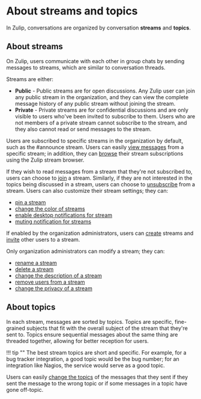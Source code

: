 # About streams and topics

In Zulip, conversations are organized by conversation **streams** and
**topics**.

## About streams
On Zulip, users communicate with each other in group chats by sending
messages to streams, which are similar to conversation threads.

Streams are either:

* **Public** - Public streams are for open discussions. Any Zulip user can
join any public stream in the organization, and they can view the complete
message history of any public stream without joining the stream.
* **Private** - Private streams are for confidential discussions and are
only visible to users who've been invited to subscribe to them. Users who
are not members of a private stream cannot subscribe to the stream, and
they also cannot read or send messages to the stream.

Users are subscribed to specific streams in the organization by default,
such as the #announce stream. Users can easily
[view messages](/help/view-messages-from-a-stream) from a specific stream;
in addition, they can
[browse](/help/browse-and-subscribe-to-streams#browse-streams) their stream
subscriptions using the Zulip stream browser.

If they wish to read messages from a stream that they're not subscribed to,
users can choose to
[join](/help/browse-and-subscribe-to-streams#subscribing-to-streams) a
stream. Similarly, if they are not interested in the topics being discussed
in a stream, users can choose to
[unsubscribe](/help/unsubscribe-from-a-stream) from a stream.  Users can
also customize their stream settings; they can:

* [pin a stream](/help/pin-a-stream)
* [change the color of streams](/help/change-the-color-of-a-stream)
* [enable desktop notifications for stream](/help/configure-desktop-notifications)
* [muting notification for streams](/help/mute-a-stream)

If enabled by the organization administrators, users can
[create](/help/create-a-stream) streams and
[invite](/help/add-or-remove-users-from-a-stream) other users to a stream.

Only organization administrators can modify a stream; they can:

* [rename a stream](/help/rename-a-stream)
* [delete a stream](/help/delete-a-stream)
* [change the description of a stream](/help/change-the-stream-description)
* [remove users from a stream](/help/add-or-remove-users-from-a-stream#remove-someone-from-a-stream)
* [change the privacy of a stream](/help/change-the-privacy-of-a-stream)

## About topics

In each stream, messages are sorted by topics. Topics are specific,
fine-grained subjects that fit with the overall subject of the stream that
they're sent to. Topics ensure sequential messages about the same thing are
threaded together, allowing for better reception for users.

!!! tip ""
    The best stream topics are short and specific. For example, for a bug
    tracker integration, a good topic would be the bug number; for an
    integration like Nagios, the service would serve as a good topic.

Users can easily [change the topics](/help/change-the-topic-of-a-message) of
the messages that they sent if they sent the message to the wrong topic or
if some messages in a topic have gone off-topic.
